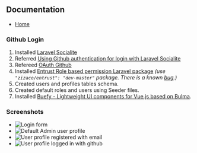 ## Documentation

- [Home](/)

### Github Login

1. Installed [Laravel Socialite](https://laravel.com/docs/5.5/socialite)
2. Referred [Using Github authentication for login with Laravel Socialite](https://mattstauffer.com/blog/using-github-authentication-for-login-with-laravel-socialite/)
3. Refereed [OAuth Github](https://auth0.com/docs/connections/social/github)
4. Installed [Entrust Role based permission Laravel package](https://github.com/Zizaco/entrust) _(use `"zizaco/entrust": "dev-master"` package. There is a known [bug](https://github.com/Zizaco/entrust/issues/836).)_
5. Created users and profiles tables schema.
6. Created default roles and users using Seeder files.
7. Installed [Buefy - Lightweight UI components for Vue.js based on Bulma](https://buefy.github.io/#/documentation/start).

### Screenshots

- ![Login form](devrantia/uploads/ss-login.png "Login form")
- ![Default Admin user profile](devrantia/uploads/ss-profile-admin.png "Default Admin user profile")
- ![User profile registered with email](devrantia/uploads/ss-profile-testuser.png "User profile registered with email")
- ![User profile logged in with github](devrantia/uploads/ss-profile-githubuser.png "User profile logged in with github")